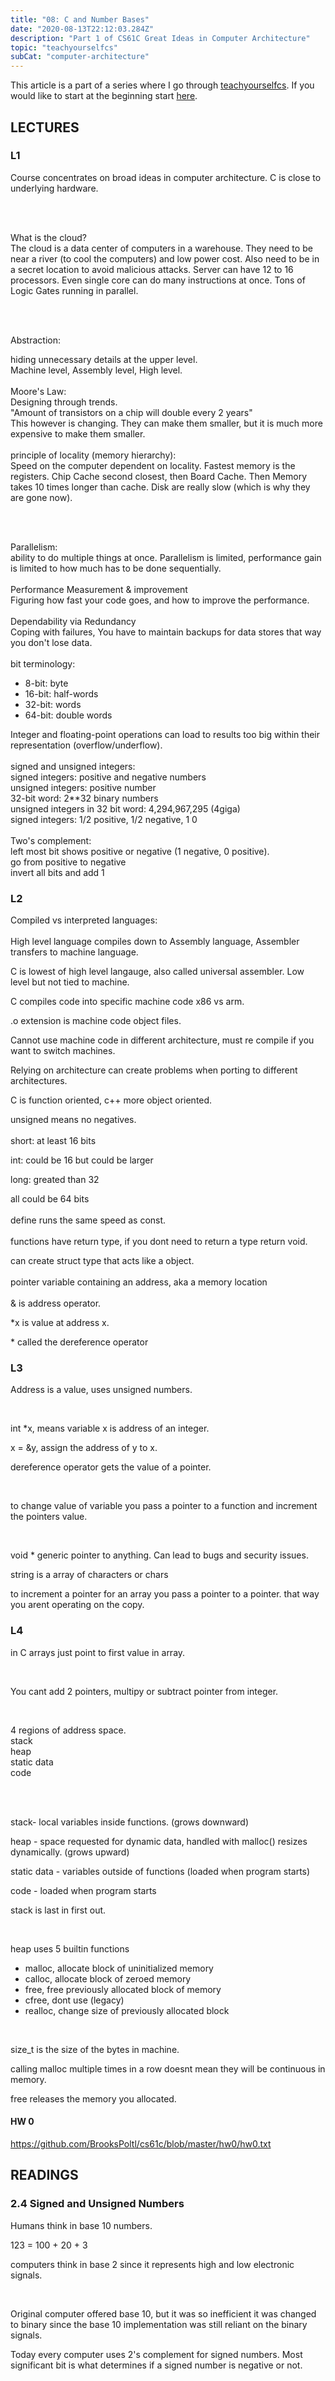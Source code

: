 ```yaml
---
title: "08: C and Number Bases"
date: "2020-08-13T22:12:03.284Z"
description: "Part 1 of CS61C Great Ideas in Computer Architecture"
topic: "teachyourselfcs"
subCat: "computer-architecture"
---
```


This article is a part of a series where I go through [teachyourselfcs](https://teachyourselfcs.com/).
If you would like to start at the beginning start [here](https://bpp.dev/articles/teachyourselfcs/programming/00-getting-started/).

## LECTURES

### L1

Course concentrates on broad ideas in computer architecture. C is close to underlying hardware.

<br>
<br>

What is the cloud?
<br>
The cloud is a data center of computers in a warehouse. They need to be near a river (to cool the computers) and low power cost. Also need to be in a secret location to avoid malicious attacks. Server can have 12 to 16 processors. Even single core can do many instructions at once. Tons of Logic Gates running in parallel.

<br>
<br>

Abstraction:
<br>

hiding unnecessary details at the upper level.
<br>
Machine level, Assembly level, High level.
<br>
<br>
Moore's Law:
<br>
Designing through trends.
<br>
"Amount of transistors on a chip will double every 2 years"
<br>
This however is changing. They can make them smaller, but it is much more expensive to make them smaller.
<br>
<br>
principle of locality (memory hierarchy):
<br>
Speed on the computer dependent on locality.
Fastest memory is the registers. Chip Cache second closest, then Board Cache. Then Memory takes 10 times longer than cache. Disk are really slow (which is why they are gone now).

<br>
<br>

Parallelism:
<br>
ability to do multiple things at once. Parallelism is limited, performance gain is limited to how much has to be done sequentially.
<br>
<br>
Performance Measurement & improvement
<br>
Figuring how fast your code goes, and how to improve the performance.
<br>
<br>
Dependability via Redundancy
<br>
Coping with failures, You have to maintain backups for data stores that way you don't lose data.
<br>
<br>
bit terminology:
<br>

- 8-bit: byte
- 16-bit: half-words
- 32-bit: words
- 64-bit: double words

Integer and floating-point operations can load to results too big within their representation (overflow/underflow).
<br>
<br>
signed and unsigned integers:
<br>
signed integers: positive and negative numbers
<br>
unsigned integers: positive number
<br>
32-bit word: 2\*\*32 binary numbers
<br>
unsigned integers in 32 bit word: 4,294,967,295 (4giga)
<br>
signed integers: 1/2 positive, 1/2 negative, 1 0
<br>
<br>
Two's complement:
<br>
left most bit shows positive or negative (1 negative, 0 positive).
<br>
go from positive to negative
<br>
invert all bits and add 1

### L2

Compiled vs interpreted languages:
<br>
<br>
High level language compiles down to Assembly language, Assembler transfers to machine language.

C is lowest of high level langauge, also called universal assembler. Low level but not tied to machine.

C compiles code into specific machine code x86 vs arm.

.o extension is machine code object files.

Cannot use machine code in different architecture, must re compile if you want to switch machines.

Relying on architecture can create problems when porting to different architectures.

C is function oriented, c++ more object oriented.

unsigned means no negatives.
<br>
<br>
short: at least 16 bits

int: could be 16 but could be larger

long: greated than 32

all could be 64 bits
<br>
<br>
define runs the same speed as const.
<br>
<br>
functions have return type, if you dont need to return a type return void.

can create struct type that acts like a object.
<br>
<br>
pointer variable containing an address, aka a memory location
<br>
<br>
& is address operator.

\*x is value at address x.

\* called the dereference operator

### L3

Address is a value, uses unsigned numbers.

<br>

int \*x, means variable x is address of an integer.

x = &y, assign the address of y to x.

dereference operator gets the value of a pointer.

<br>

to change value of variable you pass a pointer to a function and increment the pointers value.

<br>

void \* generic pointer to anything. Can lead to bugs and security issues.

string is a array of characters or chars

to increment a pointer for an array you pass a pointer to a pointer. that way you arent operating on the copy.

### L4

in C arrays just point to first value in array.

<br>

You cant add 2 pointers, multipy or subtract pointer from integer.

<br>

4 regions of address space.
<br>
stack
<br>
heap
<br>
static data
<br>
code

<br>
<br>

stack- local variables inside functions. (grows downward)

heap - space requested for dynamic data, handled with malloc() resizes dynamically. (grows upward)

static data - variables outside of functions (loaded when program starts)

code - loaded when program starts
<br>

stack is last in first out.

<br>

heap uses 5 builtin functions

- malloc, allocate block of uninitialized memory
- calloc, allocate block of zeroed memory
- free, free previously allocated block of memory
- cfree, dont use (legacy)
- realloc, change size of previously allocated block

<br>

size_t is the size of the bytes in machine.

calling malloc multiple times in a row doesnt mean they will be continuous in memory.

free releases the memory you allocated.

#### HW 0

https://github.com/BrooksPoltl/cs61c/blob/master/hw0/hw0.txt

## READINGS

### 2.4 Signed and Unsigned Numbers

Humans think in base 10 numbers.

123 = 100 + 20 + 3

computers think in base 2 since it represents high and low electronic signals.

<br>

Original computer offered base 10, but it was so inefficient it was changed to binary since the base 10 implementation was still reliant on the binary signals.

Today every computer uses 2's complement for signed numbers. Most significant bit is what determines if a signed number is negative or not.
